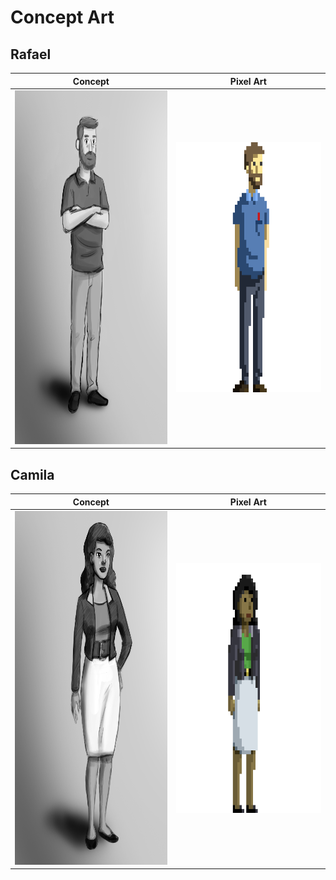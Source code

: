 # Concept Art

## Rafael

Concept | Pixel Art
--------- | ------
<img src="https://github.com/jogosifpr/devlife/blob/master/illustration/characters/concept/rafael.png" width="400" height="566"/> | <img src="https://github.com/jogosifpr/devlife/blob/master/illustration/characters/pixelArt/rafaelPixel_red.png" width="400" height="400"/>

## Camila

Concept | Pixel Art
--------- | ------
<img src="https://github.com/jogosifpr/devlife/blob/master/illustration/characters/concept/camilla.png" width="400" height="566"/> | <img src="https://github.com/jogosifpr/devlife/blob/master/illustration/characters/pixelArt/camillaPixel_red.png" width="400" height="400"/>
